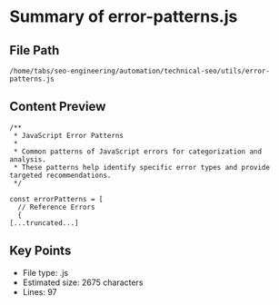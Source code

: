 # Summary of error-patterns.js
  
## File Path
`/home/tabs/seo-engineering/automation/technical-seo/utils/error-patterns.js`

## Content Preview
```
/**
 * JavaScript Error Patterns
 * 
 * Common patterns of JavaScript errors for categorization and analysis.
 * These patterns help identify specific error types and provide targeted recommendations.
 */

const errorPatterns = [
  // Reference Errors
  {
[...truncated...]
```

## Key Points
- File type: .js
- Estimated size: 2675 characters
- Lines: 97
